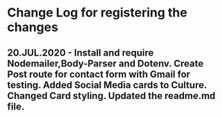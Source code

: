 # Change Log for registering the changes

## 20.JUL.2020 - Install and require Nodemailer,Body-Parser and Dotenv. Create Post route for contact form with Gmail for testing. Added Social Media cards to Culture. Changed Card styling. Updated the readme.md file.